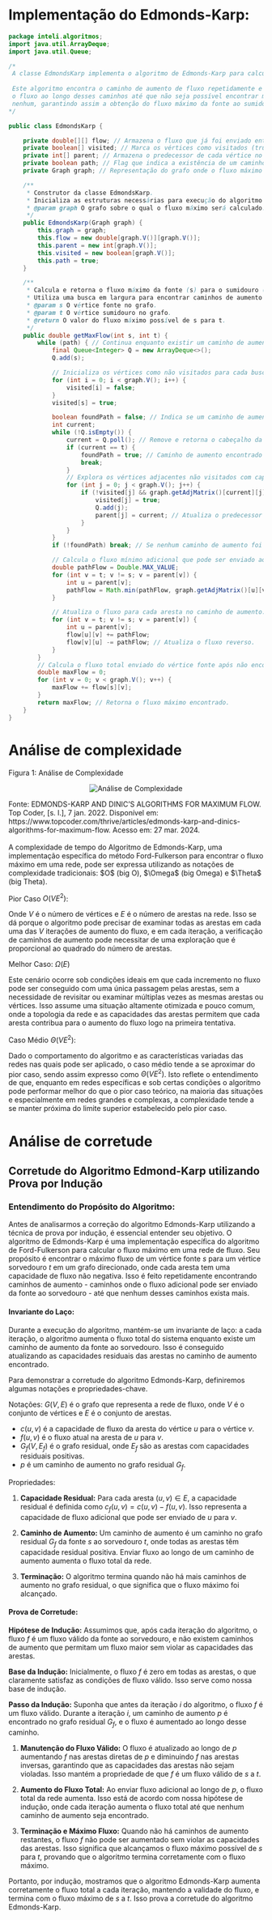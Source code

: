 # Implementação do Edmonds-Karp:

```java
package inteli.algoritmos;
import java.util.ArrayDeque;
import java.util.Queue;

/*
 A classe EdmondsKarp implementa o algoritmo de Edmonds-Karp para calcular o fluxo máximo em uma rede de fluxo, representada por um grafo da classe Graph. 
 
 Este algoritmo encontra o caminho de aumento de fluxo repetidamente e aumenta
 o fluxo ao longo desses caminhos até que não seja possível encontrar mais
 nenhum, garantindo assim a obtenção do fluxo máximo da fonte ao sumidouro.
*/

public class EdmondsKarp {

    private double[][] flow; // Armazena o fluxo que já foi enviado entre cada par de vértices (i, j).
    private boolean[] visited; // Marca os vértices como visitados (true) ou não visitados (false) durante a busca.
    private int[] parent; // Armazena o predecessor de cada vértice no caminho de aumento encontrado.
    private boolean path; // Flag que indica a existência de um caminho de aumento.
    private Graph graph; // Representação do grafo onde o fluxo máximo está sendo calculado.

    /**
     * Construtor da classe EdmondsKarp.
     * Inicializa as estruturas necessárias para execução do algoritmo sobre o grafo fornecido.
     * @param graph O grafo sobre o qual o fluxo máximo será calculado.
     */
    public EdmondsKarp(Graph graph) {
        this.graph = graph;
        this.flow = new double[graph.V()][graph.V()];
        this.parent = new int[graph.V()];
        this.visited = new boolean[graph.V()];
        this.path = true;
    }

    /**
     * Calcula e retorna o fluxo máximo da fonte (s) para o sumidouro (t) no grafo.
     * Utiliza uma busca em largura para encontrar caminhos de aumento e ajusta o fluxo através desses caminhos.
     * @param s O vértice fonte no grafo.
     * @param t O vértice sumidouro no grafo.
     * @return O valor do fluxo máximo possível de s para t.
     */
    public double getMaxFlow(int s, int t) {
        while (path) { // Continua enquanto existir um caminho de aumento.
            final Queue<Integer> Q = new ArrayDeque<>();
            Q.add(s);

            // Inicializa os vértices como não visitados para cada busca de caminho de aumento.
            for (int i = 0; i < graph.V(); i++) {
                visited[i] = false;
            }
            visited[s] = true;

            boolean foundPath = false; // Indica se um caminho de aumento foi encontrado.
            int current;
            while (!Q.isEmpty()) {
                current = Q.poll(); // Remove e retorna o cabeçalho da fila.
                if (current == t) {
                    foundPath = true; // Caminho de aumento encontrado até o sumidouro.
                    break;
                }
                // Explora os vértices adjacentes não visitados com capacidade residual positiva.
                for (int j = 0; j < graph.V(); j++) {
                    if (!visited[j] && graph.getAdjMatrix()[current][j] > flow[current][j]) {
                        visited[j] = true;
                        Q.add(j);
                        parent[j] = current; // Atualiza o predecessor no caminho.
                    }
                }
            }
            if (!foundPath) break; // Se nenhum caminho de aumento foi encontrado, termina o loop.

            // Calcula o fluxo mínimo adicional que pode ser enviado ao longo do caminho encontrado.
            double pathFlow = Double.MAX_VALUE;
            for (int v = t; v != s; v = parent[v]) {
                int u = parent[v];
                pathFlow = Math.min(pathFlow, graph.getAdjMatrix()[u][v] - flow[u][v]);
            }

            // Atualiza o fluxo para cada aresta no caminho de aumento.
            for (int v = t; v != s; v = parent[v]) {
                int u = parent[v];
                flow[u][v] += pathFlow;
                flow[v][u] -= pathFlow; // Atualiza o fluxo reverso.
            }
        }
        // Calcula o fluxo total enviado do vértice fonte após não encontrar mais caminhos de aumento.
        double maxFlow = 0;
        for (int v = 0; v < graph.V(); v++) {
            maxFlow += flow[s][v];
        }
        return maxFlow; // Retorna o fluxo máximo encontrado.
    }
}

```

# Análise de complexidade

<div class="center">Figura 1: Análise de Complexidade
<p align="center"> <img src="./image_complexidade.png" alt="Análise de Complexidade"> </p>
Fonte: EDMONDS-KARP AND DINIC’S ALGORITHMS FOR MAXIMUM FLOW. Top Coder, [s. l.], 7 jan. 2022. Disponível em: https://www.topcoder.com/thrive/articles/edmonds-karp-and-dinics-algorithms-for-maximum-flow. Acesso em: 27 mar. 2024.
</div>
<br>  
A complexidade de tempo do Algoritmo de Edmonds-Karp, uma implementação específica do método Ford-Fulkerson para encontrar o fluxo máximo em uma rede, pode ser expressa utilizando as notações de complexidade tradicionais: $O$ (big O), $\Omega$ (big Omega) e $\Theta$ (big Theta).

Pior Caso $O(VE^2)$:
 
 Onde $V$ é o número de vértices e $E$ é o número de arestas na rede. Isso se dá porque o algoritmo pode precisar de examinar todas as arestas em cada uma das $V$ iterações de aumento do fluxo, e em cada iteração, a verificação de caminhos de aumento pode necessitar de uma exploração que é proporcional ao quadrado do número de arestas.

Melhor Caso: $\Omega(E)$
 
 Este cenário ocorre sob condições ideais em que cada incremento no fluxo pode ser conseguido com uma única passagem pelas arestas, sem a necessidade de revisitar ou examinar múltiplas vezes as mesmas arestas ou vértices. Isso assume uma situação altamente otimizada e pouco comum, onde a topologia da rede e as capacidades das arestas permitem que cada aresta contribua para o aumento do fluxo logo na primeira tentativa.

Caso Médio $\Theta(VE^2)$: 

Dado o comportamento do algoritmo e as características variadas das redes nas quais pode ser aplicado, o caso médio tende a se aproximar do pior caso, sendo assim expresso como $\Theta(VE^2)$. Isto reflete o entendimento de que, enquanto em redes específicas e sob certas condições o algoritmo pode performar melhor do que o pior caso teórico, na maioria das situações e especialmente em redes grandes e complexas, a complexidade tende a se manter próxima do limite superior estabelecido pelo pior caso.

# Análise de corretude

## Corretude do Algoritmo Edmond-Karp utilizando Prova por Indução

### Entendimento do Propósito do Algoritmo:

Antes de analisarmos a correção do algoritmo Edmonds-Karp utilizando a técnica de prova por indução, é essencial entender seu objetivo. O algoritmo de Edmonds-Karp é uma implementação específica do algoritmo de Ford-Fulkerson para calcular o fluxo máximo em uma rede de fluxo. Seu propósito é encontrar o máximo fluxo de um vértice fonte $s$ para um vértice sorvedouro $t$ em um grafo direcionado, onde cada aresta tem uma capacidade de fluxo não negativa. Isso é feito repetidamente encontrando caminhos de aumento - caminhos onde o fluxo adicional pode ser enviado da fonte ao sorvedouro - até que nenhum desses caminhos exista mais.

#### Invariante do Laço:
Durante a execução do algoritmo, mantém-se um invariante de laço: a cada iteração, o algoritmo aumenta o fluxo total do sistema enquanto existe um caminho de aumento da fonte ao sorvedouro. Isso é conseguido atualizando as capacidades residuais das arestas no caminho de aumento encontrado.

Para demonstrar a corretude do algoritmo Edmonds-Karp, definiremos algumas notações e propriedades-chave.

Notações:
$G(V,E)$ é o grafo que representa a rede de fluxo, onde $V$ é o conjunto de vértices e $E$ é o conjunto de arestas.
- $c(u, v)$ é a capacidade de fluxo da aresta do vértice $u$ para o vértice $v$.
- $f(u, v)$ é o fluxo atual na aresta de $u$ para $v$.
- $G_f(V, E_f)$ é o grafo residual, onde $E_f$ são as arestas com capacidades residuais positivas.
- $p$ é um caminho de aumento no grafo residual $G_f$.

Propriedades:

1. **Capacidade Residual:** Para cada aresta $(u, v) \in E$, a capacidade residual é definida como $c_f(u, v) = c(u, v) - f(u, v)$. Isso representa a capacidade de fluxo adicional que pode ser enviado de $u$ para $v$.

2. **Caminho de Aumento:** Um caminho de aumento é um caminho no grafo residual $G_f$ da fonte $s$ ao sorvedouro $t$, onde todas as arestas têm capacidade residual positiva. Enviar fluxo ao longo de um caminho de aumento aumenta o fluxo total da rede.

3. **Terminação:** O algoritmo termina quando não há mais caminhos de aumento no grafo residual, o que significa que o fluxo máximo foi alcançado.

#### Prova de Corretude:

**Hipótese de Indução:**
Assumimos que, após cada iteração do algoritmo, o fluxo $f$ é um fluxo válido da fonte ao sorvedouro, e não existem caminhos de aumento que permitam um fluxo maior sem violar as capacidades das arestas.

**Base da Indução:**
Inicialmente, o fluxo $f$ é zero em todas as arestas, o que claramente satisfaz as condições de fluxo válido. Isso serve como nossa base de indução.

**Passo da Indução:**
Suponha que antes da iteração $i$ do algoritmo, o fluxo $f$ é um fluxo válido. Durante a iteração $i$, um caminho de aumento $p$ é encontrado no grafo residual $G_f$, e o fluxo é aumentado ao longo desse caminho.

1. **Manutenção do Fluxo Válido:** O fluxo é atualizado ao longo de $p$ aumentando $f$ nas arestas diretas de $p$ e diminuindo $f$ nas arestas inversas, garantindo que as capacidades das arestas não sejam violadas. Isso mantém a propriedade de que $f$ é um fluxo válido de $s$ a $t$.

2. **Aumento do Fluxo Total:** Ao enviar fluxo adicional ao longo de $p$, o fluxo total da rede aumenta. Isso está de acordo com nossa hipótese de indução, onde cada iteração aumenta o fluxo total até que nenhum caminho de aumento seja encontrado.

3. **Terminação e Máximo Fluxo:** Quando não há caminhos de aumento restantes, o fluxo $f$ não pode ser aumentado sem violar as capacidades das arestas. Isso significa que alcançamos o fluxo máximo possível de $s$ para $t$, provando que o algoritmo termina corretamente com o fluxo máximo.

Portanto, por indução, mostramos que o algoritmo Edmonds-Karp aumenta corretamente o fluxo total a cada iteração, mantendo a validade do fluxo, e termina com o fluxo máximo de $s$ a $t$. Isso prova a corretude do algoritmo Edmonds-Karp.
